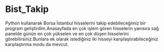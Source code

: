 # Bist_Takip
Python kullanarak Borsa İstanbul hisselerini takip edebileceğimiz bir program geliştirdim.Anasayfada en çok işlem gören hisselerin yanısıra sağ panelde günün en çok yükselen ve en çok düşen hisselerini görebilirsiniz.Bunlara ek olarak istediğiniz iki hisseyi karşılaştırabileceğiniz karşılaştırma modu da mevcut.
